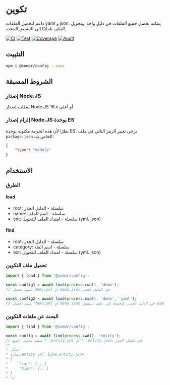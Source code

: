# تكوين
داعم لتحميل الملفات yaml و json. يمكنه تحميل جميع الملفات في دليل واحد.
وتحويل الملف تلقائيًا إلى التنسيق المحدد.

[![CI](https://github.com/sumor-cloud/config/actions/workflows/ci.yml/badge.svg)](https://github.com/sumor-cloud/config/actions/workflows/ci.yml)
[![Test](https://github.com/sumor-cloud/config/actions/workflows/ut.yml/badge.svg)](https://github.com/sumor-cloud/config/actions/workflows/ut.yml)
[![Coverage](https://github.com/sumor-cloud/config/actions/workflows/coverage.yml/badge.svg)](https://github.com/sumor-cloud/config/actions/workflows/coverage.yml)
[![Audit](https://github.com/sumor-cloud/config/actions/workflows/audit.yml/badge.svg)](https://github.com/sumor-cloud/config/actions/workflows/audit.yml)

## التثبيت
```bash
npm i @sumor/config --save
```

## الشروط المسبقة

### إصدار Node.JS
يتطلب إصدار Node.JS 16.x أو أعلى

### إلزام إصدار Node.JS بوحدة ES
نظرًا لأن هذه الحزمة مكتوبة بوحدة ES،
يرجى تغيير الرمز التالي في ملف `package.json` الخاص بك:
```json
{
    "type": "module"
}
```

## الاستخدام

### الطرق

#### load
* root: سلسلة - الدليل الجذر
* name: سلسلة - اسم الملف
* ext: سلسلة - امتداد الملف للتحويل (yml، json)

#### find
   * root: سلسلة - الدليل الجذر
   * category: سلسلة - اسم الفئة
   * ext: سلسلة - امتداد الملف للتحويل (yml، json)

### تحميل ملف التكوين

```javascript
import { load } from '@sumor/config';

const config1 = await load(process.cwd(), 'demo');
// سيتم تحميل demo.yml أو demo.json في الدليل الجذر

const config2 = await load(process.cwd(), 'demo', 'yaml');
// سيتم تحميل demo.yml أو demo.json في الدليل الجذر، وتحويله إلى ملف بتنسيق yaml

```

### البحث عن ملفات التكوين

```javascript
import { find } from '@sumor/config';

const config = await find(process.cwd(), 'entity');
// سيتم تحميل جميع * .entity.yml أو * .entity.json في الدليل الجذر
/*
* مثال:
* سيارة.entity.yml، bike.entity.json
* {
*     "car": {...}
*     "bike": {...}
* }
* */
```